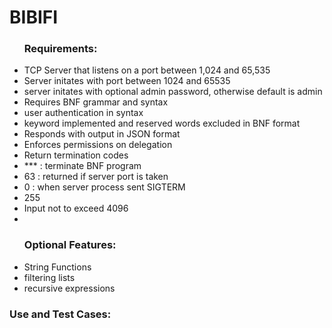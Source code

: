 <html !DOCTYPE="html" lang="en">
<head>
</head>
<body>
<H1> BIBIFI </H1>

<UL><h3>Requirements:</h3>
  <li>TCP Server that listens on a port between 1,024 and 65,535</li>
  <li>Server initates with port between 1024 and 65535</il>
  <li>server initates with optional admin password, otherwise default is admin</li>

  <li>Requires BNF grammar and syntax</li>
  <li>user authentication in syntax</li>
  <li>keyword implemented and reserved words excluded in BNF format</li>
  <li>Responds with output in JSON format</li>
  <li>Enforces permissions on delegation</li>
  <li>Return termination codes 
  		<li>*** : terminate BNF program</li>
  		<li>63  : returned if server port is taken</li>
  		<li>0   : when server process sent SIGTERM</li>
  		<li>255</li>
  <li>Input not to exceed 4096</li>
  <li></li>

</UL>

<ul><h3>Optional Features:</h3>
  <li>String Functions</li>
  <li>filtering lists</li>
  <li>recursive expressions</li>
</ul>


<h3>Use and Test Cases:</h3>





</body>
</html>
